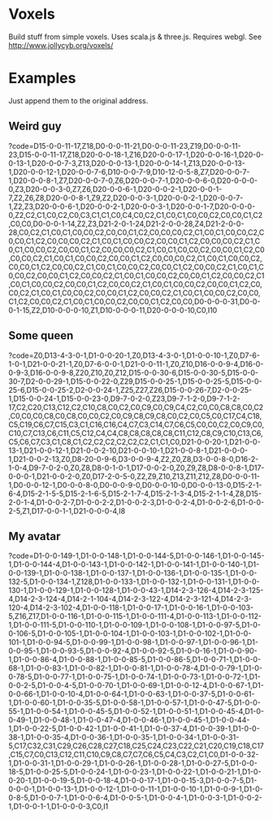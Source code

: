 # Voxels
Build stuff from simple voxels. Uses scala.js &amp; three.js. Requires webgl. See http://www.jollycyb.org/voxels/

# Examples

Just append them to the original address.

## Weird guy

?code=D15-0-0-11-17,Z18,D0-0-0-11-21,D0-0-0-11-23,Z19,D0-0-0-11-23,D15-0-0-11-17,Z18,D20-0-0-18-1,Z16,D20-0-0-17-1,D20-0-0-16-1,D20-0-0-13-1,D20-0-0-7-3,Z13,D20-0-0-13-1,D20-0-0-14-1,Z13,D20-0-0-13-1,D20-0-0-12-1,D20-0-0-7-6,D10-0-0-7-9,D10-12-0-5-8,Z7,D20-0-0-7-1,D20-0-0-8-1,Z7,D20-0-0-7-0,Z6,D20-0-0-7-1,D20-0-0-6-0,D20-0-0-0-0,Z3,D20-0-0-3-0,Z7,Z6,D20-0-0-6-1,D20-0-0-2-1,D20-0-0-1-7,Z2,Z6,Z8,D20-0-0-8-1,Z9,Z2,D20-0-0-3-1,D20-0-0-2-1,D20-0-0-7-1,Z2,Z3,D20-0-0-6-1,D20-0-0-2-1,D20-0-0-3-1,D20-0-0-1-7,D20-0-0-0-0,Z2,C2,C1,C0,C2,C0,C3,C1,C1,C0,C4,C0,C2,C1,C0,C1,C0,C0,C2,C0,C0,C1,C2,C0,C0,D0-0-0-1-14,Z2,Z3,D21-2-0-1-24,D21-2-0-0-28,Z4,D21-2-0-0-28,C0,C2,C1,C0,C1,C0,C0,C2,C0,C0,C1,C2,C0,C0,C0,C2,C1,C0,C1,C0,C0,C2,C0,C0,C1,C2,C0,C0,C0,C2,C1,C0,C1,C0,C0,C2,C0,C0,C1,C2,C0,C0,C0,C2,C1,C0,C1,C0,C0,C2,C0,C0,C1,C2,C0,C0,C0,C2,C1,C0,C1,C0,C0,C2,C0,C0,C1,C2,C0,C0,C0,C2,C1,C0,C1,C0,C0,C2,C0,C0,C1,C2,C0,C0,C0,C2,C1,C0,C1,C0,C0,C2,C0,C0,C1,C2,C0,C0,C2,C1,C0,C1,C0,C0,C2,C0,C0,C1,C2,C0,C0,C2,C1,C0,C1,C0,C0,C2,C0,C0,C1,C2,C0,C0,C2,C1,C0,C1,C0,C0,C2,C0,C0,C1,C2,C0,C0,C2,C1,C0,C1,C0,C0,C2,C0,C0,C1,C2,C0,C0,C2,C1,C0,C1,C0,C0,C2,C0,C0,C1,C2,C0,C0,C2,C1,C0,C1,C0,C0,C2,C0,C0,C1,C2,C0,C0,C2,C1,C0,C1,C0,C0,C2,C0,C0,C1,C2,C0,C0,C2,C1,C0,C1,C0,C0,C2,C0,C0,C1,C2,C0,C0,D0-0-0-0-31,D0-0-0-1-15,Z2,D10-0-0-0-10,Z1,D10-0-0-0-11,D20-0-0-0-10,C0,I10

## Some queen

?code=Z0,D13-4-3-0-1,D1-0-0-20-1,Z0,D13-4-3-0-1,D1-0-0-10-1,Z0,D7-6-1-0-1,D21-0-0-21-1,Z0,D7-6-0-0-1,D21-0-0-11-1,Z0,Z10,D16-0-0-9-4,D16-0-0-9-3,D16-0-0-9-8,Z20,Z10,Z0,Z12,D15-0-0-30-6,D15-0-0-30-5,D15-0-0-30-7,D2-0-0-29-1,D15-0-0-22-0,Z29,D15-0-0-25-1,D15-0-0-25-5,D15-0-0-25-6,D15-0-0-25-2,D2-0-0-24-1,Z25,Z27,Z26,D15-0-0-26-7,D2-0-0-25-1,D15-0-0-24-1,D15-0-0-23-0,D9-7-0-2-0,Z23,D9-7-1-2-0,D9-7-1-2-17,C2,C20,C13,C12,C2,C10,C8,C0,C2,C0,C9,C0,C9,C4,C2,C0,C0,C8,C8,C0,C2,C0,C0,C0,C8,C0,C8,C0,C0,C2,C0,C9,C8,C9,C8,C0,C2,C0,C5,C0,C17,C4,C18,C5,C19,C6,C7,C15,C3,C1,C16,C16,C4,C7,C3,C14,C7,C6,C5,C0,C0,C2,C0,C9,C0,C10,C7,C13,C6,C11,C5,C12,C4,C4,C8,C8,C8,C8,C8,C11,C12,C8,C9,C10,C13,C6,C5,C6,C7,C3,C1,C8,C1,C2,C2,C2,C2,C2,C2,C1,C1,C0,D21-0-0-20-1,D21-0-0-13-1,D21-0-0-12-1,D21-0-0-2-10,D21-0-0-10-1,D21-0-0-8-1,D21-0-0-0-1,D21-0-0-2-13,Z0,D8-20-0-9-6,D3-0-0-9-4,Z2,Z0,Z8,D3-0-0-8-0,D16-2-1-0-4,D9-7-0-2-0,Z0,Z8,D8-0-1-0-1,D17-0-0-2-0,Z0,Z9,Z8,D8-0-0-8-1,D17-0-0-0-1,D21-0-0-2-0,Z0,D17-2-0-5-0,Z2,Z9,Z10,Z13,Z11,Z12,Z8,D0-0-0-11-1,D0-0-0-12-1,D0-0-0-8-0,D0-0-0-9-0,D0-0-0-10-0,D0-0-0-13-0,D15-2-1-6-4,D15-2-1-5-5,D15-2-1-6-5,D15-2-1-7-4,D15-2-1-3-4,D15-2-1-1-4,Z8,D15-2-0-1-4,D1-0-0-2-7,D1-0-0-2-2,D1-0-0-2-3,D1-0-0-2-4,D1-0-0-2-6,D1-0-0-2-5,Z1,D17-0-0-1-1,D21-0-0-0-4,I8

## My avatar

?code=D1-0-0-149-1,D1-0-0-148-1,D1-0-0-144-5,D1-0-0-146-1,D1-0-0-145-1,D1-0-0-144-4,D1-0-0-143-1,D1-0-0-142-1,D1-0-0-141-1,D1-0-0-140-1,D1-0-0-139-1,D1-0-0-138-1,D1-0-0-137-1,D1-0-0-136-1,D1-0-0-135-1,D1-0-0-132-5,D1-0-0-134-1,Z128,D1-0-0-133-1,D1-0-0-132-1,D1-0-0-131-1,D1-0-0-130-1,D1-0-0-129-1,D1-0-0-128-1,D1-0-0-43-1,D14-2-3-126-4,D14-2-3-125-4,D14-2-3-124-4,D14-2-1-104-4,D14-2-3-122-4,D14-2-3-121-4,D14-2-3-120-4,D14-2-3-102-4,D1-0-0-118-1,D1-0-0-17-1,D1-0-0-16-1,D1-0-0-103-5,Z16,Z17,D1-0-0-116-1,D1-0-0-115-1,D1-0-0-111-4,D1-0-0-113-1,D1-0-0-112-1,D1-0-0-111-5,D1-0-0-110-1,D1-0-0-109-1,D1-0-0-108-1,D1-0-0-97-5,D1-0-0-106-5,D1-0-0-105-1,D1-0-0-104-1,D1-0-0-103-1,D1-0-0-102-1,D1-0-0-101-1,D1-0-0-94-5,D1-0-0-99-1,D1-0-0-98-1,D1-0-0-97-1,D1-0-0-96-1,D1-0-0-95-1,D1-0-0-93-5,D1-0-0-92-4,D1-0-0-92-5,D1-0-0-16-1,D1-0-0-90-1,D1-0-0-86-4,D1-0-0-88-1,D1-0-0-85-5,D1-0-0-86-5,D1-0-0-71-1,D1-0-0-68-1,D1-0-0-83-1,D1-0-0-82-1,D1-0-0-81-1,D1-0-0-78-4,D1-0-0-79-1,D1-0-0-78-5,D1-0-0-77-1,D1-0-0-75-1,D1-0-0-74-1,D1-0-0-73-1,D1-0-0-72-1,D1-0-0-2-5,D1-0-0-4-5,D1-0-0-70-1,D1-0-0-69-1,D1-0-0-12-4,D1-0-0-67-1,D1-0-0-66-1,D1-0-0-10-4,D1-0-0-64-1,D1-0-0-63-1,D1-0-0-37-5,D1-0-0-61-1,D1-0-0-60-1,D1-0-0-35-5,D1-0-0-58-1,D1-0-0-57-1,D1-0-0-47-5,D1-0-0-55-1,D1-0-0-54-1,D1-0-0-45-5,D1-0-0-52-1,D1-0-0-51-1,D1-0-0-45-4,D1-0-0-49-1,D1-0-0-48-1,D1-0-0-47-4,D1-0-0-46-1,D1-0-0-45-1,D1-0-0-44-1,D1-0-0-22-5,D1-0-0-42-1,D1-0-0-41-1,D1-0-0-37-4,D1-0-0-39-1,D1-0-0-38-1,D1-0-0-35-4,D1-0-0-36-1,D1-0-0-35-1,D1-0-0-34-1,D1-0-0-31-5,C17,C32,C31,C29,C26,C28,C27,C18,C25,C24,C23,C22,C21,C20,C19,C18,C17,C15,C7,C0,C13,C12,C11,C10,C9,C8,C7,C7,C6,C5,C4,C3,C2,C1,C0,D1-0-0-32-1,D1-0-0-31-1,D1-0-0-29-1,D1-0-0-26-1,D1-0-0-28-1,D1-0-0-27-5,D1-0-0-18-5,D1-0-0-25-5,D1-0-0-24-1,D1-0-0-23-1,D1-0-0-22-1,D1-0-0-21-1,D1-0-0-20-1,D1-0-0-19-5,D1-0-0-18-4,D1-0-0-17-1,D1-0-0-15-3,D1-0-0-7-5,D1-0-0-0-1,D1-0-0-13-1,D1-0-0-12-1,D1-0-0-11-1,D1-0-0-10-1,D1-0-0-9-1,D1-0-0-8-5,D1-0-0-7-1,D1-0-0-6-4,D1-0-0-5-1,D1-0-0-4-1,D1-0-0-3-1,D1-0-0-2-1,D1-0-0-1-1,D1-0-0-0-3,C0,I1
